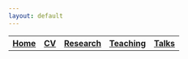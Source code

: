```yaml
---
layout: default
---
```


<table> 
<tr>
<th><a href="./">Home</a></th>
<th><a href="./cv.html">CV</a></th>
<th><a href="./research.html">Research</a></th>
<th><a href="./teaching.html">Teaching</a></th>
<th><a href="./talks.html">Talks</a></th>
</tr>
</table> 


